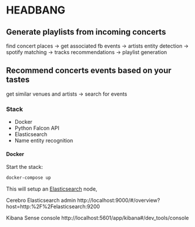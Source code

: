 # HEADBANG

## Generate playlists from incoming concerts
find concert places -> get associated fb events -> artists entity detection -> spotify matching -> tracks recommendations -> playlist generation

## Recommend concerts events based on your tastes
get similar venues and artists -> search for events

### Stack

- Docker
- Python Falcon API
- Elasticsearch
- Name entity recognition

#### Docker
Start the stack:

```bash
docker-compose up
```

This will setup an [Elasticsearch](http://localhost:9200) node,

Cerebro Elasticsearch admin
http://localhost:9000/#/overview?host=http:%2F%2Felasticsearch:9200

Kibana Sense console
http://localhost:5601/app/kibana#/dev_tools/console
